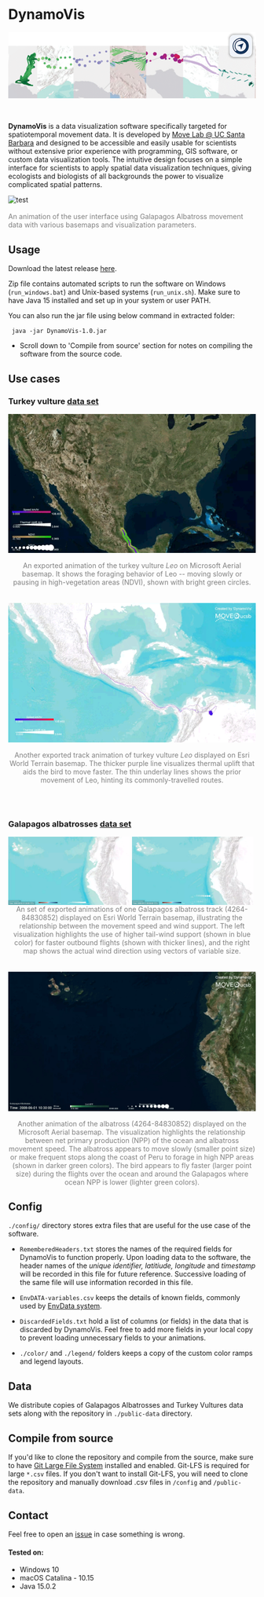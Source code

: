 # DynamoVis

<!-- <img src="repo-resources/banner.png"
     alt="Collage of visualizations of Sarkis turkey vulture"
     /> -->
<span class="img_container center" style="display: block;">
    <img alt="test" src="repo-resources/banner.png" style="display:block; margin-left: auto; margin-right: auto;" title="caption" /></br>
<!--     <span class="img_caption" style="color:gray; display: block; text-align: left;">A collage of seven visualizations of turkey vulture Sarkis with various types and representations. Software icon for macOS is on the upper-right. </span> -->
<br>
</span>

<!-- ## Cite
```
ADD CITATION INFORMATION HERE 
``` -->

**DynamoVis** is a data visualization software specifically targeted for spatiotemporal movement data. It is developed by [Move Lab @ UC Santa Barbara](https://move.geog.ucsb.edu/) and designed to be accessible and easily usable for scientists without extensive prior experience with programming, GIS software, or custom data visualization tools. The intuitive design focuses on a simple interface for scientists to apply spatial data visualization techniques, giving ecologists and biologists of all backgrounds the power to visualize complicated spatial patterns.

<span class="img_container center" style="display: block;">
    <img alt="test" src="repo-resources/animation.gif" style="display:block; margin-left: auto; margin-right: auto;" title="caption" /></br>
    <span class="img_caption" style="color: gray; display: block; text-align: left;">An animation of the user interface using Galapagos Albatross movement data with various basemaps and visualization parameters.</span>
</span>

## Usage
Download the latest release [here](https://github.com/move-ucsb/DynamoVis/releases). 

Zip file contains automated scripts to run the software on Windows (`run_windows.bat`) and Unix-based systems (`run_unix.sh`). Make sure to have Java 15 installed and set up in your system or user PATH. 

You can also run the jar file using below command in extracted folder:
 
```shell
 java -jar DynamoVis-1.0.jar
```

- Scroll down to 'Compile from source' section for notes on compiling the software from the source code. 

## Use cases
### Turkey vulture [data set](https://doi.org/10.5441/001/1.46ft1k05)
<span class="img_container center" style="display: block;">
    <img alt="test" src="repo-resources/case-study2.gif" style="display:block; margin-left: auto; margin-right: auto;" title="caption" /></br>
    <span class="img_caption" style="color:gray; display: block; text-align: center;">An exported animation of the turkey vulture <i>Leo</i> on Microsoft Aerial basemap. It shows the foraging behavior of Leo -- moving slowly or pausing in high-vegetation areas (NDVI), shown with bright green circles.</span>
</span>
<br></br> 
<span class="img_container center" style="display: block;">
    <img alt="test" src="repo-resources/case-study1.gif" style="display:block; margin-left: auto; margin-right: auto;" title="caption" /></br>
    <span class="img_caption" style="color:gray; display: block; text-align: center;">Another exported track animation of turkey vulture <i>Leo</i> displayed on Esri World Terrain basemap. The thicker purple line visualizes thermal uplift that aids the bird to move faster. The thin underlay lines shows the prior movement of Leo, hinting its commonly-travelled routes.</span>
</span>

<br></br> 

### Galapagos albatrosses [data set](https://doi.org/10.5441/001/1.3hp3s250) 
<span class="img_container center" style="display: block;">
    <div style="display: block;">
        <div style="float: left; width: 49%; padding-right: 5px;">
            <img alt="test" src="repo-resources/lines.gif" style="display:block; margin-left: auto; margin-right: auto;" title="caption" />
        </div>
        <div style="float: left; width: 49%;">
            <img alt="test" src="repo-resources/vec.gif" style="display:block; margin-left: auto; margin-right: auto;" title="caption" />
        </div>
    </div>
    </br>
    <span class="img_caption" style="color:gray; display: block; text-align: center;">An set of exported animations of one Galapagos albatross track (4264-84830852) displayed on Esri World Terrain basemap, illustrating the relationship between the movement speed and wind support. The left visualization highlights the use of higher tail-wind support (shown in blue color) for faster outbound flights (shown with thicker lines), and the right map shows the actual wind direction using vectors of variable size.</span>
</span>
<br></br> 
<span class="img_container center" style="display: block;">
    <img alt="test" src="repo-resources/npp.gif" style="display:block; margin-left: auto; margin-right: auto;" title="caption" /></br>
    <span class="img_caption" style="color:gray; display: block; text-align: center;">Another animation of the albatross (4264-84830852) displayed on the Microsoft Aerial basemap. The visualization highlights the relationship between net primary production (NPP) of the ocean and albatross movement speed. The albatross appears to move slowly (smaller point size) or make frequent stops along the coast of Peru to forage in high NPP areas (shown in darker green colors). The bird appears to fly faster (larger point size) during the flights over the ocean and around the Galapagos where ocean NPP is lower (lighter green colors).
    </span>
</span>

## Config
`./config/` directory stores extra files that are useful for the use case of the software. 

- `RememberedHeaders.txt` stores the names of the required fields for DynamoVis to function properly. Upon loading data to the software, the header names of the *unique identifier, latitiude, longitude* and *timestamp* will be recorded in this file for future reference. Successive loading of the same file will use information recorded in this file. 

- `EnvDATA-variables.csv` keeps the details of known fields, commonly used by [EnvData system](https://www.movebank.org/cms/movebank-content/env-data). 

- `DiscardedFields.txt` hold a list of columns (or fields) in the data that is discarded by DynamoVis. Feel free to add more fields in your local copy to prevent loading unnecessary fields to your animations. 

- `./color/` and `./legend/` folders keeps a copy of the custom color ramps and legend layouts.

## Data
We distribute copies of Galapagos Albatrosses and Turkey Vultures data sets along with the repository in `./public-data` directory.

## Compile from source
If you'd like to clone the repository and compile from the source, make sure to have [Git Large File System](https://git-lfs.github.com/) installed and enabled. Git-LFS is required for large `*.csv` files. If you don't want to install Git-LFS, you will need to clone the repository and manually download .csv files in `/config` and `/public-data`.

## Contact
Feel free to open an [issue](https://github.com/move-ucsb/DynamoVis/issues) in case something is wrong.

#### Tested on:
- Windows 10
- macOS Catalina - 10.15
- Java 15.0.2